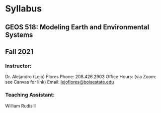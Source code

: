 # Syllabus

## GEOS 518: Modeling Earth and Environmental Systems
## Fall 2021

### Instructor:
  Dr. Alejandro (Lejo) Flores
  Phone: 208.426.2903
  Office Hours: (via Zoom: see Canvas for link)
  Email: [lejoflores@boisestate.edu](lejoflores@boisestate.edu)

### Teaching Assistant:
William Rudisill

